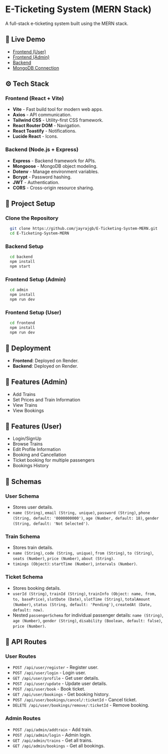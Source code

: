 # E-Ticketing System (MERN Stack)

A full-stack e-ticketing system built using the MERN stack.

## 🚀 Live Demo
- [Frontend (User)](https://e-ticketing-system-frontend.onrender.com)
- [Frontend (Admin)](https://e-ticketing-system-admin.onrender.com)
- [Backend](https://e-ticketing-system-backend.onrender.com)
- [MongoDB Connection](https://mongodb+srv://jayrajgb:Jayraj.vit%4021@test-org.wyzug.mongodb.net/)

## ⚙️ Tech Stack

### Frontend (React + Vite)
- **Vite** - Fast build tool for modern web apps.
- **Axios** - API communication.
- **Tailwind CSS** - Utility-first CSS framework.
- **React Router DOM** - Navigation.
- **React Toastify** - Notifications.
- **Lucide React** - Icons.

### Backend (Node.js + Express)
- **Express** - Backend framework for APIs.
- **Mongoose** - MongoDB object modeling.
- **Dotenv** - Manage environment variables.
- **Bcrypt** - Password hashing.
- **JWT** - Authentication.
- **CORS** - Cross-origin resource sharing.

## 📂 Project Setup

### Clone the Repository
```sh
  git clone https://github.com/jayrajgb/E-Ticketing-System-MERN.git
  cd E-Ticketing-System-MERN
```

### Backend Setup
```sh
  cd backend
  npm install
  npm start
```

### Frontend Setup (Admin)
```sh
  cd admin
  npm install
  npm run dev
```

### Frontend Setup (User)
```sh
  cd frontend
  npm install
  npm run dev
```

## 🚀 Deployment
- **Frontend**: Deployed on Render.
- **Backend**: Deployed on Render.

## 🎯 Features (Admin)
- Add Trains
- Set Prices and Train Information
- View Trains
- View Bookings

## 🎯 Features (User)
- Login/SignUp
- Browse Trains
- Edit Profile Information
- Booking and Cancellation
- Ticket booking for multiple passengers
- Bookings History

## 📜 Schemas

### **User Schema**
- Stores user details.
- `name (String)`, `email (String, unique)`, `password (String)`, `phone (String, default: '0000000000')`, `age (Number, default: 18)`, `gender (String, default: 'Not Selected')`.

### **Train Schema**
- Stores train details.
- `name (String)`, `code (String, unique)`, `from (String)`, `to (String)`, `seats (Number)`, `price (Number)`, `about (String)`.
- `timings (Object)`: `startTime (Number)`, `intervals (Number)`.

### **Ticket Schema**
- Stores booking details.
- `userId (String)`, `trainId (String)`, `trainInfo (Object: name, from, to, basePrice)`, `slotDate (Date)`, `slotTime (String)`, `totalAmount (Number)`, `status (String, default: 'Pending')`, `createdAt (Date, default: now)`.
- Nested `passengerSchema` for individual passenger details: `name (String)`, `age (Number)`, `gender (String)`, `disability (Boolean, default: false)`, `price (Number)`.

## 🔗 API Routes

### **User Routes**
- `POST /api/user/register` - Register user.
- `POST /api/user/login` - Login user.
- `GET /api/user/profile` - Get user details.
- `POST /api/user/update` - Update user details.
- `POST /api/user/book` - Book ticket.
- `GET /api/user/bookings` - Get booking history.
- `POST /api/user/bookings/cancel/:ticketId` - Cancel ticket.
- `DELETE /api/user/bookings/remove/:ticketId` - Remove booking.

### **Admin Routes**
- `POST /api/admin/addtrain` - Add train.
- `POST /api/admin/login` - Admin login.
- `GET /api/admin/trains` - Get all trains.
- `GET /api/admin/bookings` - Get all bookings.


